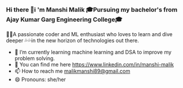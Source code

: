 ### Hi there 👋i 'm Manshi Malik 🎓Pursuing my bachelor's from Ajay Kumar Garg Engineering College🎓
🧚‍♂️A passionate coder and ML enthusiast who loves to learn and dive deeper 💦💦in the new horizon of technologies out there.

- 🌱 I’m currently learning machine learning and DSA to improve my problem solving.
- 💬 You can find me here https://www.linkedin.com/in/manshi-malik
- 📫 How to reach me malikmanshi89@gmail.com
- 😄 Pronouns: she/her
